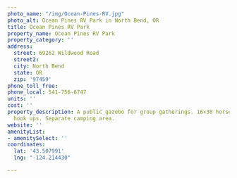 ```yaml
---
photo_name: "/img/Ocean-Pines-RV.jpg"
photo_alt: Ocean Pines RV Park in North Bend, OR
title: Ocean Pines RV Park
property_name: Ocean Pines RV Park
property_category: ''
address:
  street: 69262 Wildwood Road
  street2: 
  city: North Bend
  state: OR
  zip: '97459'
phone_toll_free: 
phone_local: 541-756-6747
units: ''
cost: ''
property_description: A public gazebo for group gatherings. 16×30 horse corrals, phone
  hook ups. Separate camping area.
website: ''
amenityList:
- amenitySelect: ''
coordinates:
  lat: '43.507991'
  lng: "-124.214430"

---
```

